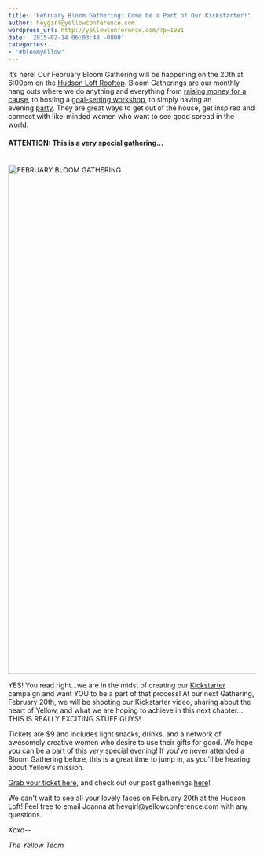 ```yaml
---
title: 'February Bloom Gathering: Come be a Part of Our Kickstarter!'
author: heygirl@yellowconference.com
wordpress_url: http://yellowconference.com/?p=1981
date: '2015-02-14 06:03:48 -0800'
categories:
- "#bloomyellow"
---
```

<p>It&rsquo;s here! Our February&nbsp;Bloom Gathering will be happening on the 20th at 6:00pm on the <a href="http://www.hudsonloft.com/" target="_blank">Hudson Loft Rooftop</a>. Bloom Gatherings are our monthly hang outs where we do anything and everything from <a href="http://yellowconference.com/category/bloom-for-hope/" target="_blank">raising money for a cause</a>, to hosting a&nbsp;<a href="http://yellowconference.com/january-bloom-gathering-recap/" target="_blank">goal-setting workshop</a>, to simply having an evening&nbsp;<a href="http://yellowconference.com/december-bloom-gathering-recap/" target="_blank">party</a>. They are great ways to get out of the house, get inspired and connect with like-minded women who&nbsp;want to see good spread in the world.</p>
<h4><strong>ATTENTION: This is a very special gathering...</strong></h4></p>
<h4></h4><br />
<a href="http://yellowconference.com/wp-content/uploads/2015/02/FEB_BLOOMGATHERING.jpg"><img class="aligncenter wp-image-1976 size-full" src="http://yellowconference.com/wp-content/uploads/2015/02/FEB_BLOOMGATHERING.jpg" alt="FEBRUARY BLOOM GATHERING" width="700" height="1035" /></a></p>
<p>YES! You read right...we are in the midst of creating our <a href="https://www.kickstarter.com/" target="_blank">Kickstarter</a> campaign and want YOU to be a part of that process! At our next Gathering, February 20th, we will be shooting our Kickstarter video, sharing about the heart of Yellow, and what we are hoping to achieve in this next chapter... THIS IS REALLY EXCITING STUFF GUYS!</p>
<p>Tickets are $9 and includes light snacks,&nbsp;drinks,&nbsp;and a network of awesomely creative women who desire to use their gifts for good. We hope you can be a part of this <em>very</em> special evening! If you've never attended a Bloom Gathering before, this is a great time to jump in, as you'll be hearing about Yellow's mission.</p>
<p><a href="https://ti.to/yellowconference/febbloomgathering" target="_blank">Grab your ticket here,</a> and check out our&nbsp;past gatherings <a href="http://yellowconference.com/category/bloom-gatherings/" target="_blank">here</a>!</p>
<p>We can't wait to see all your lovely faces on February 20th at the Hudson Loft! Feel free to email Joanna at heygirl@yellowconference.com with any questions.</p>
<p>Xoxo--</p>
<p><em>The Yellow Team</em></p>
